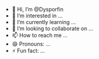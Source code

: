 - 👋 Hi, I’m @Dysporfin
- 👀 I’m interested in ...
- 🌱 I’m currently learning ...
- 💞️ I’m looking to collaborate on ...
- 📫 How to reach me ...
- 😄 Pronouns: ...
- ⚡ Fun fact: ...

<!---
Dysporfin/Dysporfin is a ✨ special ✨ repository because its `README.md` (this file) appears on your GitHub profile.
You can click the Preview link to take a look at your changes.
--->
